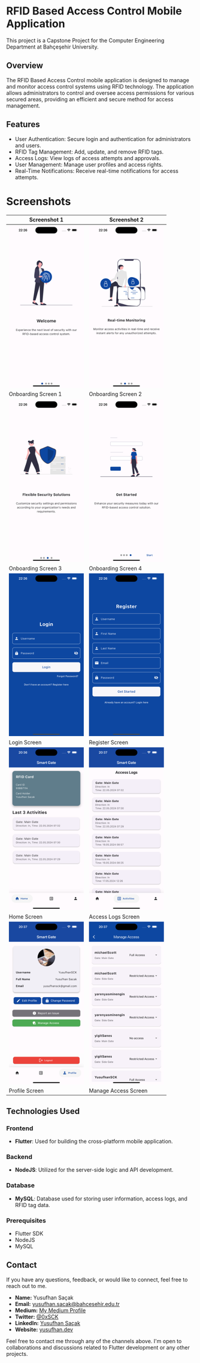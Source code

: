 # RFID Based Access Control Mobile Application

This project is a Capstone Project for the Computer Engineering Department at Bahçeşehir University.

## Overview

The RFID Based Access Control mobile application is designed to manage and monitor access control systems using RFID technology. The application allows administrators to control and oversee access permissions for various secured areas, providing an efficient and secure method for access management.

## Features

- User Authentication: Secure login and authentication for administrators and users.
- RFID Tag Management: Add, update, and remove RFID tags.
- Access Logs: View logs of access attempts and approvals.
- User Management: Manage user profiles and access rights.
- Real-Time Notifications: Receive real-time notifications for access attempts.

# Screenshots

| Screenshot 1 | Screenshot 2 |
|--------------|--------------|
| <img src="images/onboarding1.png" alt="Onboarding Screen 1" width="200"/> | <img src="images/onboarding2.png" alt="Onboarding Screen 2" width="200"/> |
| Onboarding Screen 1 | Onboarding Screen 2 |
| <img src="images/onboarding3.png" alt="Onboarding Screen 3" width="200"/> | <img src="images/onboarding4.png" alt="Onboarding Screen 4" width="200"/> |
| Onboarding Screen 3 | Onboarding Screen 4 |
| <img src="images/login.png" alt="Login Screen" width="200"/> | <img src="images/register.png" alt="Register Screen" width="200"/> |
| Login Screen | Register Screen |
| <img src="images/home.png" alt="Home Screen" width="200"/> | <img src="images/logs.png" alt="Access Logs Screen" width="200"/> |
| Home Screen | Access Logs Screen |
| <img src="images/profile.png" alt="Profile Screen" width="200"/> | <img src="images/manage_access.png" alt="Manage Access Screen" width="200"/> |
| Profile Screen | Manage Access Screen |

## Technologies Used

### Frontend

- **Flutter**: Used for building the cross-platform mobile application.

### Backend

- **NodeJS**: Utilized for the server-side logic and API development.

### Database

- **MySQL**: Database used for storing user information, access logs, and RFID tag data.

### Prerequisites

- Flutter SDK
- NodeJS
- MySQL

## Contact

If you have any questions, feedback, or would like to connect, feel free to reach out to me.

- **Name:** Yusufhan Saçak
- **Email:** [yusufhan.sacak@bahcesehir.edu.tr](mailto:yusufhan.sacak@bahcesehir.edu.tr)
- **Medium:** [My Medium Profile](https://medium.com/@yusufhansacak)
- **Twitter:** [@0xSCK](https://twitter.com/0xSCK)
- **LinkedIn:** [Yusufhan Saçak](https://www.linkedin.com/in/yusufhansacak/)
- **Website:** [yusufhan.dev](https://yusufhan.dev/)

Feel free to contact me through any of the channels above. I'm open to collaborations and discussions related to Flutter development or any other projects.
